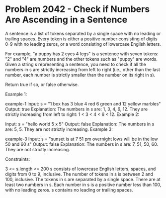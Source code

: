 # Problem 2042 - Check if Numbers Are Ascending in a Sentence 


A sentence is a list of tokens separated by a single space with no leading or trailing spaces. Every token is either a positive number consisting of digits 0-9 with no leading zeros, or a word consisting of lowercase English letters.

For example, "a puppy has 2 eyes 4 legs" is a sentence with seven tokens: "2" and "4" are numbers and the other tokens such as "puppy" are words.
Given a string s representing a sentence, you need to check if all the numbers in s are strictly increasing from left to right (i.e., other than the last number, each number is strictly smaller than the number on its right in s).

Return true if so, or false otherwise.



Example 1:

example-1
Input: s = "1 box has 3 blue 4 red 6 green and 12 yellow marbles"
Output: true
Explanation: The numbers in s are: 1, 3, 4, 6, 12.
They are strictly increasing from left to right: 1 < 3 < 4 < 6 < 12.
Example 2:

Input: s = "hello world 5 x 5"
Output: false
Explanation: The numbers in s are: 5, 5. They are not strictly increasing.
Example 3:

example-3
Input: s = "sunset is at 7 51 pm overnight lows will be in the low 50 and 60 s"
Output: false
Explanation: The numbers in s are: 7, 51, 50, 60. They are not strictly increasing.


Constraints:

3 <= s.length <= 200
s consists of lowercase English letters, spaces, and digits from 0 to 9, inclusive.
The number of tokens in s is between 2 and 100, inclusive.
The tokens in s are separated by a single space.
There are at least two numbers in s.
Each number in s is a positive number less than 100, with no leading zeros.
s contains no leading or trailing spaces.

